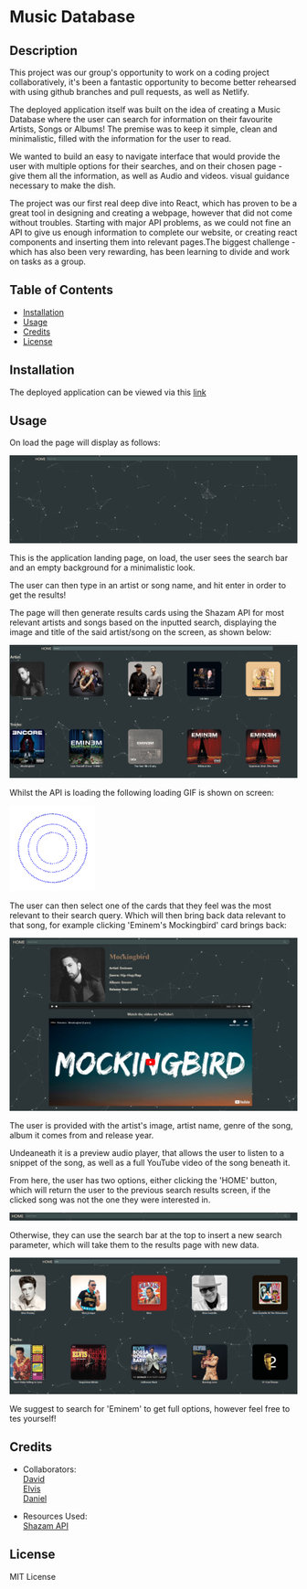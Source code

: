 # Music Database

## Description

This project was our group's opportunity to work on a coding project collaboratively, it's been a fantastic opportunity to become better rehearsed with using github branches and pull requests, as well as Netlify. 

The deployed application itself was built on the idea of creating a Music Database where the user can search for information on their favourite Artists, Songs or Albums!
The premise was to keep it simple, clean and minimalistic, filled with the information for the user to read.

We wanted to build an easy to navigate interface that would provide the user with multiple options for their searches, and on their chosen page - give them all the information, as well as Audio and videos. visual guidance necessary to make the dish. 

The project was our first real deep dive into React, which has proven to be a great tool in designing and creating a webpage, however that did not come without troubles.
Starting with major API problems, as we could not fine an API to give us enough information to complete our website, or creating react components and inserting them into relevant pages.The biggest challenge - which has also been very rewarding, has been learning to divide and work on tasks as a group.

## Table of Contents

- [Installation](#installation)
- [Usage](#usage)
- [Credits](#credits)
- [License](#license)

## Installation

The deployed application can be viewed via this [link](https://delightful-elf-e58a5c.netlify.app/)

## Usage

On load the page will display as follows:  

![Landing page](/src/assets/images/homepage%20.jpg)  

This is the application landing page, on load, the user sees the search bar and an empty background for a minimalistic look.

The user can then type in an artist or song name, and hit enter in order to get the results!

The page will then generate results cards using the Shazam API for most relevant artists and songs based on the inputted search, displaying the image and title of the said artist/song on the screen, as shown below:  

![Search results](/src/assets/images/resultscards.JPG)  

Whilst the API is loading the following loading GIF is shown on screen:  

![Loading image](/src/assets/dlf10_OQFbEEEmHE.gif)  

The user can then select one of the cards that they feel was the most relevant to their search query. Which will then bring back data relevant to that song, for example clicking 'Eminem's Mockingbird' card brings back:

![Song Page](/src/assets/images/songresult%20.jpg)  

The user is provided with the artist's image, artist name, genre of the song, album it comes from and release year.

Undeaneath it is a preview audio player, that allows the user to listen to a snippet of the song, as well as a full YouTube video of the song beneath it.

From here, the user has two options, either clicking the 'HOME' button, which will return the user to the previous search results screen, if the clicked song was not the one they were interested in.

![Search Bar](/src/assets/images/searchbar%20.jpg)  

Otherwise, they can use the search bar at the top to insert a new search parameter, which will take them to the results page with new data.

![Search Bar](/src/assets/images/2ndsearch%20.jpg)  


We suggest to search for 'Eminem' to get full options, however feel free to tes yourself!

## Credits

- Collaborators:  
[David](https://github.com/Davvid96)  
[Elvis](https://github.com/NukeTurtle)  
[Daniel](https://github.com/danielpsnz)  


- Resources Used:  
[Shazam API](https://rapidapi.com/apidojo/api/shazam/)  

## License

MIT License
